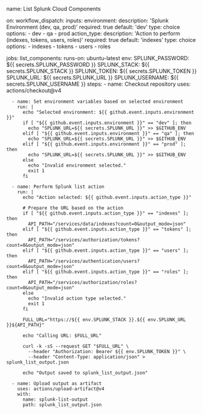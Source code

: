 name: List Splunk Cloud Components

on:
  workflow_dispatch:
    inputs:
      environment:
        description: 'Splunk Environment (dev, qa, prod)'
        required: true
        default: 'dev'
        type: choice
        options:
          - dev
          - qa
          - prod
      action_type:
        description: 'Action to perform (indexes, tokens, users, roles)'
        required: true
        default: 'indexes'
        type: choice
        options:
          - indexes
          - tokens
          - users
          - roles

jobs:
  list_components:
    runs-on: ubuntu-latest
    env:
      SPLUNK_PASSWORD: ${{ secrets.SPLUNK_PASSWORD }}
      SPLUNK_STACK: ${{ secrets.SPLUNK_STACK }}
      SPLUNK_TOKEN: ${{ secrets.SPLUNK_TOKEN }}
      SPLUNK_URL: ${{ secrets.SPLUNK_URL }}
      SPLUNK_USERNAME: ${{ secrets.SPLUNK_USERNAME }}
    steps:
      - name: Checkout repository
        uses: actions/checkout@v4

      - name: Set environment variables based on selected environment
        run: |
          echo "Selected environment: ${{ github.event.inputs.environment }}"
          if [ "${{ github.event.inputs.environment }}" == "dev" ]; then
            echo "SPLUNK_URL=${{ secrets.SPLUNK_URL }}" >> $GITHUB_ENV
          elif [ "${{ github.event.inputs.environment }}" == "qa" ]; then
            echo "SPLUNK_URL=${{ secrets.SPLUNK_URL }}" >> $GITHUB_ENV
          elif [ "${{ github.event.inputs.environment }}" == "prod" ]; then
            echo "SPLUNK_URL=${{ secrets.SPLUNK_URL }}" >> $GITHUB_ENV
          else
            echo "Invalid environment selected."
            exit 1
          fi

      - name: Perform Splunk list action
        run: |
          echo "Action selected: ${{ github.event.inputs.action_type }}"

          # Prepare the URL based on the action
          if [ "${{ github.event.inputs.action_type }}" == "indexes" ]; then
            API_PATH="/services/data/indexes?count=0&output_mode=json"
          elif [ "${{ github.event.inputs.action_type }}" == "tokens" ]; then
            API_PATH="/services/authorization/tokens?count=0&output_mode=json"
          elif [ "${{ github.event.inputs.action_type }}" == "users" ]; then
            API_PATH="/services/authentication/users?count=0&output_mode=json"
          elif [ "${{ github.event.inputs.action_type }}" == "roles" ]; then
            API_PATH="/services/authorization/roles?count=0&output_mode=json"
          else
            echo "Invalid action type selected."
            exit 1
          fi

          FULL_URL="https://${{ env.SPLUNK_STACK }}.${{ env.SPLUNK_URL }}${API_PATH}"

          echo "Calling URL: $FULL_URL"

          curl -k -sS --request GET "$FULL_URL" \
            --header "Authorization: Bearer ${{ env.SPLUNK_TOKEN }}" \
            --header "Content-Type: application/json" > splunk_list_output.json

          echo "Output saved to splunk_list_output.json"

      - name: Upload output as artifact
        uses: actions/upload-artifact@v4
        with:
          name: splunk-list-output
          path: splunk_list_output.json
